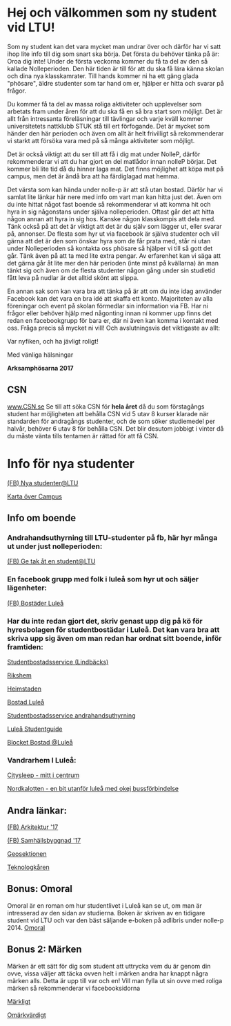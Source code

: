 # Hej och välkommen som ny student vid LTU!
Som ny student kan det vara mycket man undrar över och därför har vi satt ihop lite info till dig som snart ska börja.
Det första du behöver tänka på är: Oroa dig inte! Under de första veckorna kommer du få ta del av den så kallade Nolleperioden. Den här tiden är till för att du ska få lära känna skolan och dina nya klasskamrater. Till hands kommer ni ha ett gäng glada "phösare", äldre studenter som tar hand om er, hjälper er hitta och svarar på frågor.

Du kommer få ta del av massa roliga aktiviteter och upplevelser som arbetats fram under åren för att du ska få en så bra start som möjligt. Det är allt från intressanta föreläsningar till tävlingar och varje kväll kommer universitetets nattklubb STUK stå till ert förfogande. Det är mycket som händer den här perioden och även om allt är helt frivilligt så rekommenderar vi starkt att försöka vara med på så många aktiviteter som möjligt.

Det är också viktigt att du ser till att få i dig mat under NolleP, därför rekommenderar vi att du har gjort en del matlådor innan nolleP börjar. Det kommer bli lite tid då du hinner laga mat. Det finns möjlighet att köpa mat på campus, men det är ändå bra att ha färdiglagad mat hemma. 

Det värsta som kan hända under nolle-p är att stå utan bostad. Därför har vi samlat lite länkar här nere med info om vart man kan hitta just det. Även om du inte hittat något fast boende så rekommenderar vi att komma hit och hyra in sig någonstans under själva nolleperioden. Oftast går det att hitta någon annan att hyra in sig hos. Kanske någon klasskompis att dela med. Tänk också på att det är viktigt att det är du själv som lägger ut, eller svarar på, annonser. De flesta som hyr ut via facebook är själva studenter och vill gärna att det är den som önskar hyra som de får prata med, står ni utan under Nolleperioden så kontakta oss phösare så hjälper vi till så gott det går.
Tänk även på att ta med lite extra pengar. Av erfarenhet kan vi säga att det gärna går åt lite mer den här perioden (inte minst på kvällarna) än man tänkt sig och även om de flesta studenter någon gång under sin studietid fått leva på nudlar är det alltid skönt att slippa.

En annan sak som kan vara bra att tänka på är att om du inte idag använder Facebook kan det vara en bra idé att skaffa ett konto. Majoriteten av alla föreningar och event på skolan förmedlar sin information via FB. Har ni frågor eller behöver hjälp med någonting innan ni kommer upp finns det redan en facebookgrupp för bara er, där ni även kan komma i kontakt med oss. Fråga precis så mycket ni vill!
Och avslutningsvis det viktigaste av allt: 

Var nyfiken, och ha jävligt roligt!

Med vänliga hälsningar

**Arksamphösarna 2017**

## CSN

www.CSN.se 
Se till att söka CSN för **hela året** då du som förstagångs student har möjligheten att behålla CSN vid 5 utav 8 kurser klarade när standarden för andragångs studenter, och de som söker studiemedel per halvår, behöver 6 utav 8 för behålla CSN. Det blir desutom jobbigt i vinter då du måste vänta tills tentamen är rättad för att få CSN.


# Info för nya studenter
[(FB) Nya studenter@LTU](https://www.facebook.com/groups/249379248513482/)

[Karta över Campus](https://www.ltu.se/maps/campusmap/)
## Info om boende
### Andrahandsuthyrning till LTU-studenter på fb, här hyr många ut under just nolleperioden:

[(FB) Ge tak åt en student@LTU](https://www.facebook.com/groups/185241421543279/)
### En facebook grupp med folk i luleå som hyr ut och säljer lägenheter:

[(FB) Bostäder Luleå](https://www.facebook.com/groups/lulealagenheter/)

### Har du inte redan gjort det, skriv genast upp dig på kö för hyresbolagen för studentbostädar i Luleå. Det kan vara bra att skriva upp sig även om man redan har ordnat sitt boende, inför framtiden:

[Studentbostadsservice (Lindbäcks)](https://www.studentbostadsservice.se/)

[Rikshem](rikshem.se)

[Heimstaden](heimstaden.com)

[Bostad Luleå](bostadlulea.se)

[Studentbostadsservice andrahandsuthyrning](https://www.studentbostadsservice.se/andrahandsformedling/)

[Luleå Studentguide](http://www.luleastudent.se/studentboende-i-lulea/)

[Blocket Bostad @Luleå](https://www.blocket.se/bostad/uthyres?sort=&ss=&se=&ros=&roe=&bs=&be=&mre=&q=&q=&q=&is=1&save_search=1&l=0&md=th&f=p&f=c&f=b&ca=11&m=9&w=101)

### Vandrarhem I Luleå:

[Citysleep - mitt i centrum](http://www.citysleep.se/)

[Nordkalotten - en bit utanför luleå med okej bussförbindelse](http://www.nordkalotten.com/)

## Andra länkar:

[(FB) Arkitektur '17](https://www.facebook.com/groups/251188025379808)

[(FB) Samhällsbyggnad '17](https://www.facebook.com/groups/1857838384469411)

[Geosektionen](https://www.facebook.com/geosektionen.se)

[Teknologkåren](https://www.facebook.com/teknologkaren)


## Bonus: Omoral
Omoral är en roman om hur studentlivet i Luleå kan se ut, om man är intresserad av den sidan av studierna. Boken är skriven av en tidigare student vid LTU och var den bäst säljande e-boken på adlibris under nolle-p 2014.
[Omoral](http://Omoral.com)


## Bonus 2: Märken
Märken är ett sätt för dig som student att uttrycka vem du är genom din ovve, vissa väljer att täcka ovven helt i märken andra har knappt några märken alls. Detta är upp till var och en! Vill man fylla ut sin ovve med roliga märken så rekommenderar vi facebooksidorna

[Märkligt](https://www.facebook.com/groups/Markligt/)         

[Omärkvärdigt](https://www.facebook.com/groups/402962186406237/)
